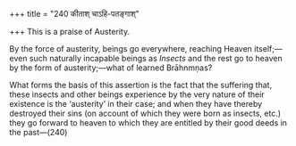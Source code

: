 +++
title = "240 कीताश् चाऽहि-पतङ्गाश्"

+++
This is a praise of Austerity.

By the force of austerity, beings go everywhere, reaching Heaven
itself;—even such naturally incapable beings as *Insects* and the rest
go to heaven by the form of austerity;—what of learned Brāhnmṇas?

What forms the basis of this assertion is the fact that the suffering
that, these insects and other beings experience by the very nature of
their existence is the ‘austerity’ in their case; and when they have
thereby destroyed their sins (on account of which they were born as
insects, etc.) they go forward to heaven to which they are entitled by
their good deeds in the past—(240)



